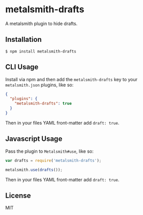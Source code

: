 
# metalsmith-drafts

  A metalsmith plugin to hide drafts.

## Installation

    $ npm install metalsmith-drafts

## CLI Usage

  Install via npm and then add the `metalsmith-drafts` key to your `metalsmith.json` plugins, like so:

```json
{
  "plugins": {
    "metalsmith-drafts": true
  }
}
```

  Then in your files YAML front-matter add `draft: true`.

## Javascript Usage

  Pass the plugin to `Metalsmith#use`, like so:

```js
var drafts = require('metalsmith-drafts');

metalsmith.use(drafts());
```

  Then in your files YAML front-matter add `draft: true`.

## License

  MIT
